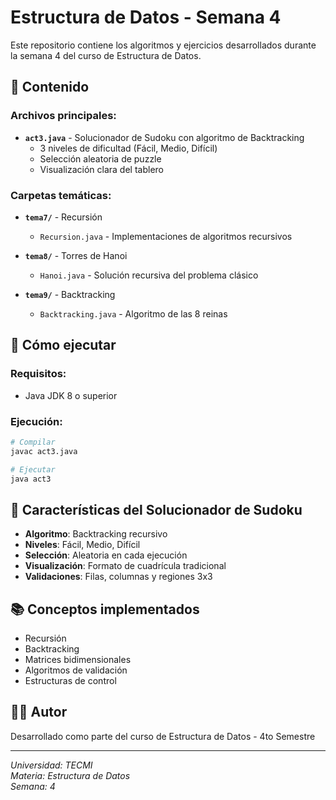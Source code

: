 # Estructura de Datos - Semana 4

Este repositorio contiene los algoritmos y ejercicios desarrollados durante la semana 4 del curso de Estructura de Datos.

## 📁 Contenido

### Archivos principales:
- **`act3.java`** - Solucionador de Sudoku con algoritmo de Backtracking
  - 3 niveles de dificultad (Fácil, Medio, Difícil)
  - Selección aleatoria de puzzle
  - Visualización clara del tablero

### Carpetas temáticas:
- **`tema7/`** - Recursión
  - `Recursion.java` - Implementaciones de algoritmos recursivos
  
- **`tema8/`** - Torres de Hanoi
  - `Hanoi.java` - Solución recursiva del problema clásico
  
- **`tema9/`** - Backtracking
  - `Backtracking.java` - Algoritmo de las 8 reinas

## 🚀 Cómo ejecutar

### Requisitos:
- Java JDK 8 o superior

### Ejecución:
```bash
# Compilar
javac act3.java

# Ejecutar
java act3
```

## 🧩 Características del Solucionador de Sudoku

- **Algoritmo**: Backtracking recursivo
- **Niveles**: Fácil, Medio, Difícil
- **Selección**: Aleatoria en cada ejecución
- **Visualización**: Formato de cuadrícula tradicional
- **Validaciones**: Filas, columnas y regiones 3x3

## 📚 Conceptos implementados

- Recursión
- Backtracking
- Matrices bidimensionales
- Algoritmos de validación
- Estructuras de control

## 👨‍💻 Autor

Desarrollado como parte del curso de Estructura de Datos - 4to Semestre

---
*Universidad: TECMI*  
*Materia: Estructura de Datos*  
*Semana: 4*
